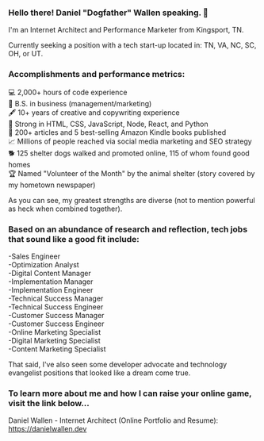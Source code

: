 ### Hello there! Daniel "Dogfather" Wallen speaking. 👋

I'm an Internet Architect and Performance Marketer from Kingsport, TN.

Currently seeking a position with a tech start-up located in: TN, VA, NC, SC, OH, or UT.

### Accomplishments and performance metrics:

💻 2,000+ hours of code experience<br/>
💼 B.S. in business (management/marketing)<br/>
🖋️ 10+ years of creative and copywriting experience<br/>
💪 Strong in HTML, CSS, JavaScript, Node, React, and Python<br/>
📰 200+ articles and 5 best-selling Amazon Kindle books published<br/>
📈 Millions of people reached via social media marketing and SEO strategy<br/>
🐕 125 shelter dogs walked and promoted online, 115 of whom found good homes<br/>
🏆 Named "Volunteer of the Month" by the animal shelter (story covered by my hometown newspaper)

As you can see, my greatest strengths are diverse (not to mention powerful as heck when combined together). 

### Based on an abundance of research and reflection, tech jobs that sound like a good fit include:

-Sales Engineer<br/>
-Optimization Analyst<br/>
-Digital Content Manager<br/>
-Implementation Manager<br/>
-Implementation Engineer<br/>
-Technical Success Manager<br/>
-Technical Success Engineer<br/>
-Customer Success Manager<br/>
-Customer Success Engineer<br/>
-Online Marketing Specialist<br/>
-Digital Marketing Specialist<br/>
-Content Marketing Specialist<br/>

That said, I've also seen some developer advocate and technology evangelist positions that looked like a dream come true. 

### To learn more about me and how I can raise your online game, visit the link below...

Daniel Wallen - Internet Architect (Online Portfolio and Resume):<br/>
https://danielwallen.dev

